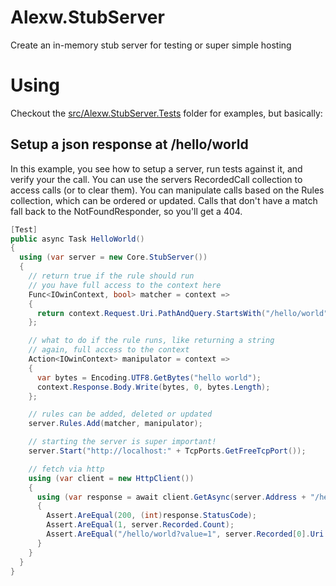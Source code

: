 # Alexw.StubServer
Create an in-memory stub server for testing or super simple hosting

# Using
Checkout the [src/Alexw.StubServer.Tests](src/Alexw.StubServer.Tests) folder for examples, but basically:

## Setup a json response at /hello/world
In this example, you see how to setup a server, run tests against it, and verify your the call.
You can use the servers RecordedCall collection to access calls (or to clear them).
You can manipulate calls based on the Rules collection, which can be ordered or updated.
Calls that don't have a match fall back to the NotFoundResponder, so you'll get a 404.

```csharp
[Test]
public async Task HelloWorld()
{
  using (var server = new Core.StubServer())
  {
    // return true if the rule should run
    // you have full access to the context here
    Func<IOwinContext, bool> matcher = context =>
    {
      return context.Request.Uri.PathAndQuery.StartsWith("/hello/world");
    };

    // what to do if the rule runs, like returning a string
    // again, full access to the context
    Action<IOwinContext> manipulator = context =>
    {
      var bytes = Encoding.UTF8.GetBytes("hello world");
      context.Response.Body.Write(bytes, 0, bytes.Length);
    };

    // rules can be added, deleted or updated
    server.Rules.Add(matcher, manipulator);

    // starting the server is super important!
    server.Start("http://localhost:" + TcpPorts.GetFreeTcpPort());

    // fetch via http
    using (var client = new HttpClient())
    {
      using (var response = await client.GetAsync(server.Address + "/hello/world?value=1"))
      {
        Assert.AreEqual(200, (int)response.StatusCode);
        Assert.AreEqual(1, server.Recorded.Count);
        Assert.AreEqual("/hello/world?value=1", server.Recorded[0].Uri.PathAndQuery);
      }
    }
  }
}
```
